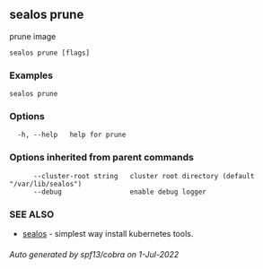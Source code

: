 ## sealos prune

prune  image 

```
sealos prune [flags]
```

### Examples

```
sealos prune
```

### Options

```
  -h, --help   help for prune
```

### Options inherited from parent commands

```
      --cluster-root string   cluster root directory (default "/var/lib/sealos")
      --debug                 enable debug logger
```

### SEE ALSO

* [sealos](sealos.md)	 - simplest way install kubernetes tools.

###### Auto generated by spf13/cobra on 1-Jul-2022
